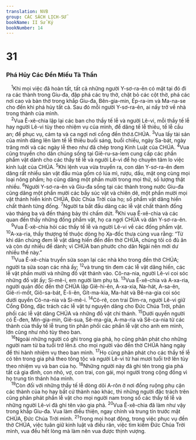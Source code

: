 ```yaml
---
translation: NVB
group: CÁC SÁCH LỊCH-SỬ
bookName: II Sử Ký 
bookNumber: 14
---
```


<div class="title"><h1>31</h1><h3>Phá Hủy Các Đền Miếu Tà Thần </h3></div>
<span class="verse 2su_31_1"> <sup>1</sup>Khi mọi việc đã hoàn tất, tất cả những người Y-sơ-ra-ên có mặt tại đó đi ra các thành trong Giu-đa, đập phá các trụ thờ, chặt bỏ các cột thờ, phá các nơi cao và bàn thờ trong khắp Giu-đa, Bên-gia-min, Ép-ra-im và Ma-na-se cho đến khi phá hủy tất cả. Sau đó mỗi người Y-sơ-ra-ên, ai nấy trở về nhà trong thành của mình. <br/></span>
<span class="verse 2su_31_2"> <sup>2</sup>Vua Ê-xê-chia lập lại các ban cho thầy tế lễ và người Lê-vi, mỗi thầy tế lễ hay người Lê-vi tùy theo nhiệm vụ của mình, để dâng tế lễ thiêu, tế lễ cầu an; để phục vụ, cảm tạ và ca ngợi nơi cổng đền thờ<a data-toggle="tooltip" data-placement="bottom" title="Nt: trại">⚓</a>CHÚA. </span>
<span class="verse 2su_31_3"><sup>3</sup>Vua lấy tài sản của mình dâng lên làm tế lễ thiêu buổi sáng, buổi chiều, ngày Sa-bát, ngày trăng mới và các ngày lễ theo như đã chép trong Kinh Luật của CHÚA. </span>
<span class="verse 2su_31_4"><sup>4</sup>Vua cũng truyền cho dân chúng sống tại Giê-ru-sa-lem cung cấp các phần phẩm vật dành cho các thầy tế lễ và người Lê-vi để họ chuyên tâm lo việc kinh luật của CHÚA. </span>
<span class="verse 2su_31_5"><sup>5</sup>Khi lệnh vua vừa truyền ra, con dân Y-sơ-ra-ên đem dâng rất nhiều sản vật đầu mùa gồm có lúa mì, rượu, dầu, mật ong cùng mọi loại nông phẩm; họ cũng dâng một phần mười trong mọi thứ, số lượng thật nhiều. </span>
<span class="verse 2su_31_6"><sup>6</sup>Người Y-sơ-ra-ên và Giu-đa sống tại các thành trong nước Giu-đa cũng dâng một phần mười các bầy súc vật và chiên dê, một phần mười mọi vật thánh hiến kính CHÚA, Đức Chúa Trời của họ; số phẩm vật dâng hiến chất thành từng đống. </span>
<span class="verse 2su_31_7"><sup>7</sup>Người ta bắt đầu dâng các lễ vật chất thành đống vào tháng ba và đến tháng bảy thì chấm dứt. </span>
<span class="verse 2su_31_8"><sup>8</sup>Khi vua Ê-xê-chia và các quan đến thấy những đống phẩm vật, họ ca ngợi CHÚA và dân Y-sơ-ra-ên. <br/></span>
<span class="verse 2su_31_9"> <sup>9</sup>Vua Ê-xê-chia hỏi các thầy tế lễ và người Lê-vi về các đống phẩm vật. </span>
<span class="verse 2su_31_10"><sup>10</sup>A-xa-ria, thầy thượng tế thuộc dòng họ Xa-đốc thưa cùng vua rằng: “Từ khi dân chúng đem lễ vật dâng hiến đến đền thờ CHÚA, chúng tôi có đủ ăn và còn dư nhiều để dành; vì CHÚA ban phước cho dân Ngài nên mới dư nhiều thế này.” <br/></span>
<span class="verse 2su_31_11"> <sup>11</sup>Vua Ê-xê-chia truyền sửa soạn lại các nhà kho trong đền thờ CHÚA; người ta sửa soạn các nhà ấy; </span>
<span class="verse 2su_31_12"><sup>12</sup>và trung tín đem các lễ vật dâng hiến, các lễ vật phần mười và những đồ vật thánh vào. Cô-na-nia, người Lê-vi coi sóc những đồ vật ấy; Si-mê-i, em người làm phụ tá. </span>
<span class="verse 2su_31_13"><sup>13</sup>Vua Ê-xê-chia và A-xa-ria, người quản đốc đền thờ CHÚA lập Giê-hi-ên, A-xa-xia, Na-hát, A-sa-ên, Giê-ri-mốt, Giô-sa-bát, Ê-li-ên, Gít-ma-kia, Ma-hát và Bê-na-gia coi sóc dưới quyền Cô-na-nia và Si-mê-i. </span>
<span class="verse 2su_31_14"><sup>14</sup>Cô-rê, con trai Dim-ra, người Lê-vi giữ Cổng Đông, đặc trách các lễ vật tự nguyện dâng cho Đức Chúa Trời, phân phối các lễ vật dâng CHÚA và những đồ vật chí thánh. </span>
<span class="verse 2su_31_15"><sup>15</sup>Dưới quyền người có Ê-đen, Min-gia-min, Giê-sua, Sê-ma-gia, A-ma-ria và Sê-ca-nia từ các thành của thầy tế lễ trung tín phân phối các phần lễ vật cho anh em mình, lớn cũng như nhỏ tùy theo ban. <br/></span>
<span class="verse 2su_31_16"> <sup>16</sup>Ngoài những người có ghi trong gia phả, họ cũng phân phát cho những người nam từ ba tuổi trở lên<a data-toggle="tooltip" data-placement="bottom" title="Có thể là 30 tuổi, 1Sử 23:3">⚓</a> cho mọi người vào đền thờ CHÚA hàng ngày để thi hành nhiệm vụ theo ban mình. </span>
<span class="verse 2su_31_17"><sup>17</sup>Họ cũng phân phát cho các thầy tế lễ có tên trong gia phả theo tông tộc và người Lê-vi từ hai mươi tuổi trở lên tùy theo nhiệm vụ và ban của họ. </span>
<span class="verse 2su_31_18"><sup>18</sup>Những người này đã ghi tên trong gia phả tất cả gia đình, con nhỏ, vợ, con trai, con gái, mọi người trong cộng đồng vì họ trung tín thánh hóa mình. <br/></span>
<span class="verse 2su_31_19"> <sup>19</sup>Còn đối với những thầy tế lễ dòng dõi A-rôn ở nơi đồng ruộng phụ cận các thành của họ hay bất cứ thành nào khác, thì những người đặc trách trên cũng phân phát phần lễ vật cho mọi người nam trong số các thầy tế lễ và những người Lê-vi đã ghi tên vào gia phả. </span>
<span class="verse 2su_31_20"><sup>20</sup>Vua Ê-xê-chia đã làm như vậy trong khắp Giu-đa. Vua làm điều thiện, ngay chính và trung tín trước mặt CHÚA, Đức Chúa Trời mình. </span>
<span class="verse 2su_31_21"><sup>21</sup>Trong mọi hoạt động, trong việc phục vụ đền thờ CHÚA, việc tuân giữ kinh luật và điều răn, việc tìm kiếm Đức Chúa Trời mình, vua đều hết lòng mà làm nên vua được thịnh vượng. <br/></span>
